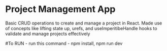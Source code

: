 # Project Management App
 Basic CRUD operations to create and manage a project in React. Made use of concepts like lifting state up, urefs, and useImperitibeHandle hooks to validate and manage projects effectively

#To RUN - run this command - npm install, npm run dev